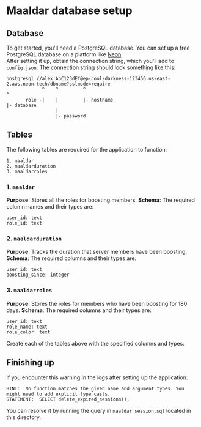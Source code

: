 # Maaldar database setup

## Database
To get started, you'll need a PostgreSQL database. You can set up a free PostgreSQL database on a platform like [Neon](https://neon.tech/)  
After setting it up, obtain the connection string, which you'll add to `config.json`. The connection string should look something like this:
```
postgresql://alex:AbC123dEf@ep-cool-darkness-123456.us-east-2.aws.neon.tech/dbname?sslmode=require
             ^    ^         ^                                               ^
       role -|    |         |- hostname                                     |- database
                  |
                  |- password
```

## Tables
The following tables are required for the application to function:
```
1. maaldar
2. maaldarduration
3. maaldarroles
```

### 1. `maaldar`
**Purpose**: Stores all the roles for boosting members.
**Schema**: The required column names and their types are:
```
user_id: text
role_id: text
```

### 2. `maaldarduration`
**Purpose**: Tracks the duration that server members have been boosting.
**Schema**: The required columns and their types are:
```
user_id: text
boosting_since: integer
```

### 3. `maaldarroles`
**Purpose**: Stores the roles for members who have been boosting for 180 days.
**Schema**: The required columns and their types are:
```
user_id: text
role_name: text
role_color: text
```

Create each of the tables above with the specified columns and types.

## Finishing up
If you encounter this warning in the logs after setting up the application:
```
HINT:  No function matches the given name and argument types. You might need to add explicit type casts.
STATEMENT:  SELECT delete_expired_sessions();
```
You can resolve it by running the query in `maaldar_session.sql` located in this directory.

